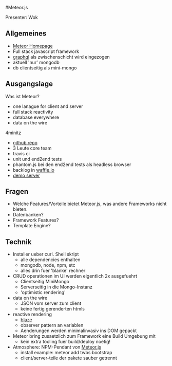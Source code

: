 #Meteor.js

Presenter: Wok

## Allgemeines
- [Meteor Homepage](https://www.meteor.com/)
- Full stack javascript framework
- [graphql](http://graphql.org/learn/) als zwischenschicht wird eingezogen
- aktuell 'nur' mongodb
- db clientseitig als mini-mongo

## Ausgangslage
Was ist Meteor?
- one lanague for client and server
- full stack reactivity
- database everywhere
- data on the wire


4minitz
- [github repo](github.com/4minitz/4minitz)
- 3 Leute core team
- travis ci
- unit und end2end tests
- phantom.js bei den end2end tests als headless browser
- backlog in [waffle.io](https://waffle.io/)
- [demo server](4minitz.com)

## Fragen
- Welche Features/Vorteile bietet Meteor.js, was andere Frameworks nicht bieten. 
- Datenbanken?
- Framework Features?
- Template Engine? 

## Technik
- Installer ueber curl. Shell skript
	- alle dependencies enthalten
	- mongodb, node, npm, etc
	- alles drin fuer 'blanke' rechner
- CRUD operationen im UI werden eigentlich 2x ausgefuehrt
	- Clientseitig MiniMongo
	- Serverseitig in die Mongo-Instanz
	- 'optimistic rendering'
- data on the wire
	- JSON vom server zum client
	- keine fertig gerenderten htmls
- reactive rendering
	- [blaze](https://guide.meteor.com/blaze.html)
	- observer pattern an variablen
	- Aenderungen werden minimalinvasiv ins DOM gepackt
- Meteor bring zusaetzlich zum Framework eine Build Umgebung mit
	- kein extra tooling fuer build/deploy noetig!
- Atmosphere: NPM-Pendant von [Meteor.js](https://atmospherejs.com)
	- install example: meteor add twbs:bootstrap
	- client/server-teile der pakete sauber getrennt
